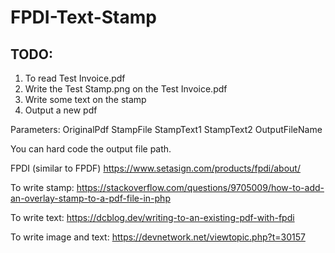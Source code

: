 # FPDI-Text-Stamp

## TODO:

1) To read Test Invoice.pdf
2) Write the Test Stamp.png on the Test Invoice.pdf
3) Write some text on the stamp
4) Output a new pdf

Parameters:
OriginalPdf
StampFile
StampText1
StampText2
OutputFileName

You can hard code the output file path.

FPDI (similar to FPDF)
https://www.setasign.com/products/fpdi/about/

To write stamp:
https://stackoverflow.com/questions/9705009/how-to-add-an-overlay-stamp-to-a-pdf-file-in-php

To write text:
https://dcblog.dev/writing-to-an-existing-pdf-with-fpdi

To write image and text:
https://devnetwork.net/viewtopic.php?t=30157